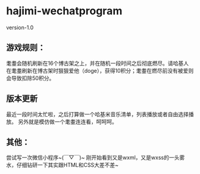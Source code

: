 # hajimi-wechatprogram

version-1.0
## 游戏规则：
  耄耋会随机刷新在16个博古架之上，并在随机一段时间之后彻底燃尽。请哈基人在耄耋刷新在博古架时狠狠爱他（doge），获得10积分；耄耋在燃尽前没有被爱则会导致扣除50积分。
## 版本更新
  最近一段时间太忙啦，之后打算做一个哈基米音乐清单，列表播放或者自由选择播放。
  另外就是模仿做一个耄耋连连看，呵呵呵。
## 其他：
  尝试写一次微信小程序~(￣▽￣)~
  刚开始看到又是wxml，又是wxss的一头雾水，仔细钻研一下其实跟HTML和CSS大差不差~
